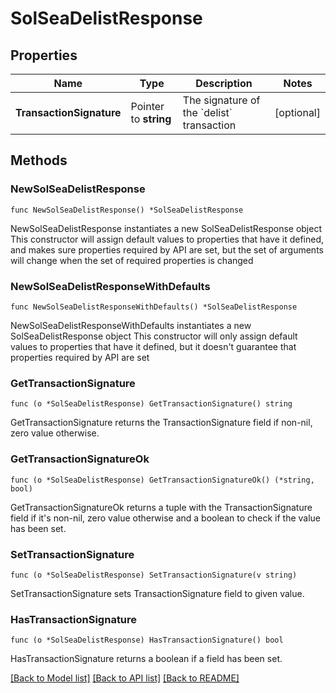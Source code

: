 # SolSeaDelistResponse

## Properties

Name | Type | Description | Notes
------------ | ------------- | ------------- | -------------
**TransactionSignature** | Pointer to **string** | The signature of the &#x60;delist&#x60; transaction  | [optional] 

## Methods

### NewSolSeaDelistResponse

`func NewSolSeaDelistResponse() *SolSeaDelistResponse`

NewSolSeaDelistResponse instantiates a new SolSeaDelistResponse object
This constructor will assign default values to properties that have it defined,
and makes sure properties required by API are set, but the set of arguments
will change when the set of required properties is changed

### NewSolSeaDelistResponseWithDefaults

`func NewSolSeaDelistResponseWithDefaults() *SolSeaDelistResponse`

NewSolSeaDelistResponseWithDefaults instantiates a new SolSeaDelistResponse object
This constructor will only assign default values to properties that have it defined,
but it doesn't guarantee that properties required by API are set

### GetTransactionSignature

`func (o *SolSeaDelistResponse) GetTransactionSignature() string`

GetTransactionSignature returns the TransactionSignature field if non-nil, zero value otherwise.

### GetTransactionSignatureOk

`func (o *SolSeaDelistResponse) GetTransactionSignatureOk() (*string, bool)`

GetTransactionSignatureOk returns a tuple with the TransactionSignature field if it's non-nil, zero value otherwise
and a boolean to check if the value has been set.

### SetTransactionSignature

`func (o *SolSeaDelistResponse) SetTransactionSignature(v string)`

SetTransactionSignature sets TransactionSignature field to given value.

### HasTransactionSignature

`func (o *SolSeaDelistResponse) HasTransactionSignature() bool`

HasTransactionSignature returns a boolean if a field has been set.


[[Back to Model list]](../README.md#documentation-for-models) [[Back to API list]](../README.md#documentation-for-api-endpoints) [[Back to README]](../README.md)


